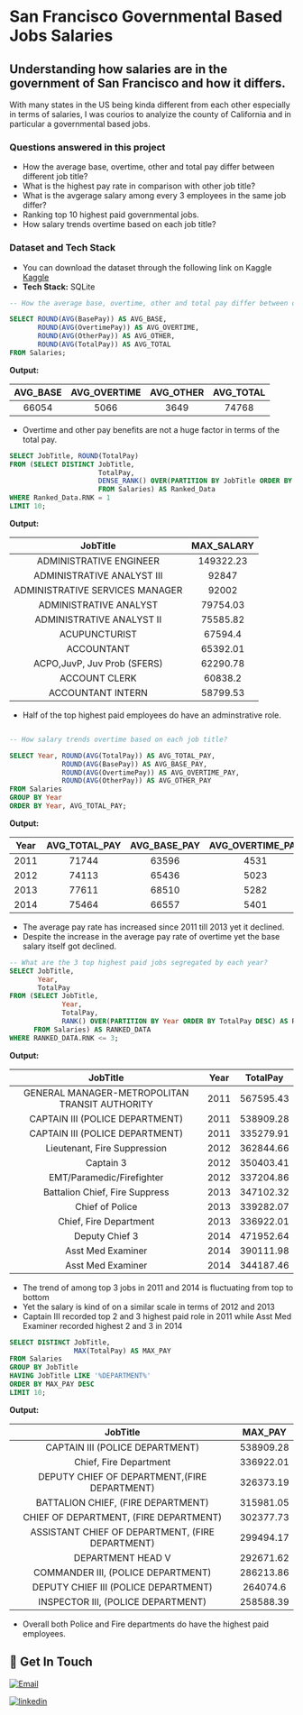 # San Francisco Governmental Based Jobs Salaries
## Understanding how salaries are in the government of San Francisco and how it differs.

With many states in the US being kinda different from each other especially in terms of salaries, I was courios to analyize the county of California and in particular
a governmental based jobs.


### Questions answered in this project

- How the average base, overtime, other and total pay differ between different job title?
- What is the highest pay rate in comparison with other job title?
- What is the avgerage salary among every 3 employees in the same job differ?
- Ranking top 10 highest paid governmental jobs.
- How salary trends overtime based on each job title?

### Dataset and Tech Stack
- You can download the dataset through the following link on Kaggle
[Kaggle](https://www.kaggle.com/datasets/kaggle/sf-salaries)
- **Tech Stack:** SQLite

```sql
-- How the average base, overtime, other and total pay differ between different job title?

SELECT ROUND(AVG(BasePay)) AS AVG_BASE,
       ROUND(AVG(OvertimePay)) AS AVG_OVERTIME,
       ROUND(AVG(OtherPay)) AS AVG_OTHER,
       ROUND(AVG(TotalPay)) AS AVG_TOTAL
FROM Salaries;
```
**Output:**

|  AVG_BASE    |  AVG_OVERTIME  |   AVG_OTHER    |   AVG_TOTAL    |
|     :---:    |     :---:      |     :---:      |     :---:      |
| 66054        | 5066           |       3649     |  74768         |

- Overtime and other pay benefits are not a huge factor in terms of the total pay.

```sql
SELECT JobTitle, ROUND(TotalPay)
FROM (SELECT DISTINCT JobTitle,
					  TotalPay,
					  DENSE_RANK() OVER(PARTITION BY JobTitle ORDER BY TotalPay DESC) AS RNK
					  FROM Salaries) AS Ranked_Data
WHERE Ranked_Data.RNK = 1
LIMIT 10;
```
**Output:**

|  JobTitle    |  MAX_SALARY    |
|     :---:    |     :---:    |
| ADMINISTRATIVE ENGINEER | 149322.23 |
| ADMINISTRATIVE ANALYST III | 92847 |
| ADMINISTRATIVE SERVICES MANAGER | 92002 |
| ADMINISTRATIVE ANALYST | 79754.03 |
| ADMINISTRATIVE ANALYST II | 75585.82 |
| ACUPUNCTURIST | 67594.4 |
| ACCOUNTANT | 65392.01 |
| ACPO,JuvP, Juv Prob (SFERS) | 62290.78 |
| ACCOUNT CLERK | 60838.2 |
| ACCOUNTANT INTERN | 58799.53 |

- Half of the top highest paid employees do have an adminstrative role.

```sql

-- How salary trends overtime based on each job title?

SELECT Year, ROUND(AVG(TotalPay)) AS AVG_TOTAL_PAY,
			 ROUND(AVG(BasePay)) AS AVG_BASE_PAY,
			 ROUND(AVG(OvertimePay)) AS AVG_OVERTIME_PAY,
			 ROUND(AVG(OtherPay)) AS AVG_OTHER_PAY
FROM Salaries
GROUP BY Year
ORDER BY Year, AVG_TOTAL_PAY;
```

**Output:**

|  Year  |  AVG_TOTAL_PAY |  AVG_BASE_PAY |  AVG_OVERTIME_PAY |  AVG_OTHER_PAY |  
|     :---:  |   :---:    |   :---:    |   :---:    |   :---:    |    
|  2011 | 71744 | 63596 | 4531 | 3617 | 
|  2012 | 74113 | 65436 | 5023 | 3653 | 
|  2013 | 77611 | 68510 | 5282 | 3820 | 
|  2014 | 75464 | 66557 | 5401 | 3505 | 

- The average pay rate has increased since 2011 till 2013 yet it declined.
- Despite the increase in the average pay rate of overtime yet the base salary itself got declined.

```sql
-- What are the 3 top highest paid jobs segregated by each year?
SELECT JobTitle,
	   Year,
	   TotalPay
FROM (SELECT JobTitle,
			 Year,
			 TotalPay,
			 RANK() OVER(PARTITION BY Year ORDER BY TotalPay DESC) AS RNK
	  FROM Salaries) AS RANKED_DATA
WHERE RANKED_DATA.RNK <= 3;
```
**Output:**

|  JobTitle   |  Year   |  TotalPay   | 
|     :---:  |     :---:  |     :---:  |  
|  GENERAL MANAGER-METROPOLITAN TRANSIT AUTHORITY | 2011 | 567595.43 |
|  CAPTAIN III (POLICE DEPARTMENT) | 2011 | 538909.28 |
|  CAPTAIN III (POLICE DEPARTMENT) | 2011 | 335279.91 |
|  Lieutenant, Fire Suppression | 2012 | 362844.66 |
|  Captain 3 | 2012 | 350403.41 |
|  EMT/Paramedic/Firefighter |2012 | 337204.86 | 
|  Battalion Chief, Fire Suppress | 2013 | 347102.32 |
|  Chief of Police |  2013 | 339282.07 |
|  Chief, Fire Department |  2013 | 336922.01 |
|  Deputy Chief 3 |  2014 | 471952.64 |
|  Asst Med Examiner |   2014 | 390111.98 |
|  Asst Med Examiner |   2014 | 344187.46 |


- The trend of among top 3 jobs in 2011 and 2014 is fluctuating from top to bottom
- Yet the salary is kind of on a similar scale in terms of 2012 and 2013
- Captain III recorded top 2 and 3 highest paid role in 2011 while Asst Med Examiner recorded highest 2 and 3 in 2014


```sql
SELECT DISTINCT JobTitle,
                MAX(TotalPay) AS MAX_PAY
FROM Salaries
GROUP BY JobTitle
HAVING JobTitle LIKE '%DEPARTMENT%'
ORDER BY MAX_PAY DESC
LIMIT 10;
```
**Output:**

|  JobTitle   |  MAX_PAY   |
|     :---:  |     :---:  |
| CAPTAIN III (POLICE DEPARTMENT) | 538909.28 |
| Chief, Fire Department | 336922.01 |
| DEPUTY CHIEF OF DEPARTMENT,(FIRE DEPARTMENT) | 326373.19 | 
| BATTALION CHIEF, (FIRE DEPARTMENT) | 315981.05 |
| CHIEF OF DEPARTMENT, (FIRE DEPARTMENT) | 302377.73 |
| ASSISTANT CHIEF OF DEPARTMENT, (FIRE DEPARTMENT) | 299494.17 | 
| DEPARTMENT HEAD V | 292671.62 |
| COMMANDER III, (POLICE DEPARTMENT) | 286213.86 | 
| DEPUTY CHIEF III (POLICE DEPARTMENT) | 264074.6 |
| INSPECTOR III, (POLICE DEPARTMENT) | 258588.39 |

- Overall both Police and Fire departments do have the highest paid employees.


## 🔗 Get In Touch
[![Email](https://img.shields.io/badge/Email_Me-000?style=for-the-badge&logo=ko-fi&logoColor=white)](mailto:mustafaa7med@gmail.com)

[![linkedin](https://img.shields.io/badge/linkedin-0A66C2?style=for-the-badge&logo=linkedin&logoColor=white)](https://www.linkedin.com/in/mustafaa7med)
